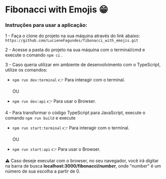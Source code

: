 # Fibonacci with Emojis 😁

### Instruções para usar a aplicação:

1 - Faça o clone do projeto na sua máquina através do link abaixo:
`https://github.com/LucieneFagundes/fibonacci_with_emojis.git`

2 - Acesse a pasta do projeto na sua máquina com o terminal/cmd e execute o comando `npm ci` .

3 - Caso queria utilizar em ambiente de desenvolvimento com o TypeScript, utilize os comandos:

- `npm run dev:terminal` 👉 Para interagir com o terminal.

    OU

- `npm run dev:api` 👉 Para usar o Browser.


4 - Para transformar o código TypeScript para JavaScript, execute o comando 
  ```npm run build``` e execute
  - `npm run start:terminal` 👉 Para interagir com o terminal.

    OU

- `npm run start:api` 👉 Para usar o Browser.

⚠️ Caso deseje executar com o browser, no seu navegador, você irá digitar na barra de busca **localhost:3000/fibonacci/_number_**, onde "number" é um número de sua escolha a partir de 0.